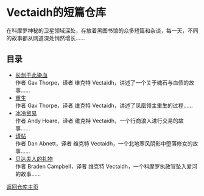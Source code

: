 # Vectaidh的短篇仓库

在科摩罗神秘的卫星领域深处，存放着黑图书馆的众多短篇和杂谈，每一天，不同的故事都从网道深处悄然增长……

## 目录

- [长剑于此染血](TheWorldofTheBloodiedSword.html)  
  作者 Gav Thorpe，译者 维克特 Vectaidh，讲述了一个关于魂石与血债的故事……
- [重生](Rebirth.html)  
  作者 Gav Thorpe，译者 维克特 Vectaidh，讲述了凤凰领主重生的过程……
- [冰冷贸易](ColdTrade.html)  
  作者 Andy Hoare，译者 维克特 Vectaidh，一个行商浪人进行交易的故事……
- [请帖](TheInvitation)  
  作者 Dan Abnett，译者 维克特 Vectaidh，一个北地寒风阴影中堕落修女的故事……
- [贝达夫人的礼物](Baeda)  
  作者 Braden Campbell，译者 维克特 Vectaidh，一个科摩罗执政官坠入爱河的故事……

[返回仓库主页](/CommorraghNotGomorrah/index)
